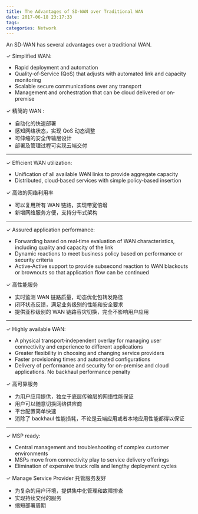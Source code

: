 ```yaml
---
title: The Advantages of SD‐WAN over Traditional WAN
date: 2017-06-18 23:17:33
tags:
categories: Network
---
```


An SD‐WAN has several advantages over a traditional WAN.



✓ Simplified WAN:
- Rapid deployment and automation 
- Quality‐of‐Service (QoS) that adjusts with automated link and capacity monitoring
- Scalable secure communications over any transport
- Management and orchestration that can be cloud delivered or on‐premise

✓ 精简的 WAN :
  - 自动化的快速部署
  - 感知网络状态，实现 QoS 动态调整
  - 可伸缩的安全传输层设计
  - 部署及管理过程可实现云端交付

---

✓ Efficient WAN utilization:
- Unification of all available WAN links to provide aggregate capacity
- Distributed, cloud‐based services with simple policy‐based insertion

✓ 高效的网络利用率
- 可以复用所有 WAN 链路，实现带宽倍增
- 新增网络服务方便，支持分布式架构

---

✓ Assured application performance:
- Forwarding based on real‐time evaluation of WAN characteristics, including quality and capacity of the link
- Dynamic reactions to meet business policy based on performance or security criteria
- Active‐Active support to provide subsecond reaction to WAN blackouts or brownouts so that application flow can be continued

✓ 高性能服务
- 实时监测 WAN 链路质量，动态优化包转发路径
- 闭环状态反馈，满足业务级别的性能和安全要求
- 提供亚秒级别的 WAN 链路容灾切换，完全不影响用户应用

---

✓ Highly available WAN:
- A physical transport‐independent overlay for managing user connectivity and experience to different applications
- Greater flexibility in choosing and changing service providers
- Faster provisioning times and automated configurations
- Delivery of performance and security for on‐premise and cloud applications. No backhaul performance penalty

✓ 高可靠服务
- 为用户应用提供，独立于底层传输层的网络性能保证
- 用户可以随意切换网络供应商
- 平台配置简单快速
- 消除了 backhaul 性能损耗，不论是云端应用或者本地应用性能都得以保证

---

✓ MSP ready:
- Central management and troubleshooting of complex customer environments
- MSPs move from connectivity play to service delivery offerings
- Elimination of expensive truck rolls and lengthy deployment cycles

✓ Manage Service Provider 托管服务友好
- 为复杂的用户环境，提供集中化管理和故障排查
- 实现持续交付的服务
- 缩短部署周期
